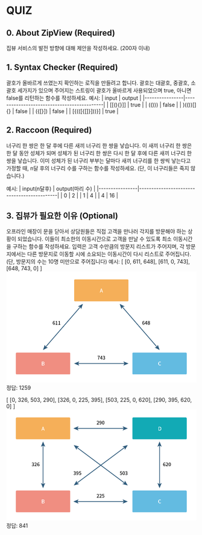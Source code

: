 # QUIZ 

## 0. About ZipView (Required)
집뷰 서비스의 발전 방향에 대해 제안을 작성하세요. (200자 이내)

## 1. Syntax Checker (Required)

괄호가 올바르게 쓰였는지 확인하는 로직을 만들려고 합니다. 
괄호는 대괄호, 중괄호, 소괄호 세가지가 있으며 주어지는 스트링이 괄호가 올바르게 사용되었으며 true, 아니면 false를 리턴하는 함수를 작성하세요.
예시: 
| input          | output                                     |
|----------------|--------------------------------------------|
| [[(){}]]       | true                                       |
| (()))          | false                                      |
| )(())[]{}      | false                                      |
| ({[}])         | false                                      |
| [{(([{[]}]))}] | true                                       |

## 2. Raccoon (Required)
너구리 한 쌍은 한 달 후에 다른 새끼 너구리 한 쌍을 낳습니다. 
이 새끼 너구리 한 쌍은 한 달 동안 성체가 되며 성체가 된 너구리 한 쌍은 다시 한 달 후에 다른 새끼 너구리 한 쌍을 낳습니다. 
이미 성체가 된 너구리 부부는 달마다 새끼 너구리를 한 쌍씩 낳는다고 가정할 때, n달 후의 너구리 수를 구하는 함수를 작성하세요. 
(단, 이 너구리들은 죽지 않습니다.)

예시:
| input(n달후)   | output(마리 수)                            |
|----------------|--------------------------------------------|
| 0              | 2                                          |
| 1              | 4                                          |
| 4              | 16                                         |

## 3. 집뷰가 필요한 이유 (Optional)
오프라인 매장이 문을 닫아서 상담원들은 직접 고객을 만나러 각지를 방문해야 하는 상황이 되었습니다. 
이들이 최소한의 이동시간으로 고객을 만날 수 있도록 최소 이동시간을 구하는 함수를 작성하세요. 
입력은 고객 수만큼의 방문지 리스트가 주어지며, 각 방문지에서는 다른 방문지로 이동할 시에 소요되는 이동시간이 다시 리스트로 주어집니다.
(단, 방문지의 수는 10명 미만으로 주어집니다)
예시:
[
    [0,  611,  648],
    [611,  0,  743], 
    [648, 743, 0]
]
![3_1](./image/Q1.jpg)
정답: 1259

[
    [0, 326, 503, 290],
    [326, 0, 225, 395], 
    [503, 225, 0, 620], 
    [290, 395, 620, 0]
]
![3_2](./image/Q2.jpg)
정답: 841
